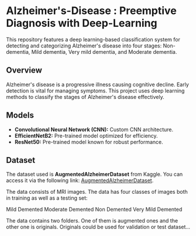 # Alzheimer's-Disease : Preemptive Diagnosis with Deep-Learning

This repository features a deep learning-based classification system for detecting and categorizing Alzheimer's disease into four stages: Non-dementia, Mild dementia, Very mild dementia, and Moderate dementia.

## Overview

Alzheimer's disease is a progressive illness causing cognitive decline. Early detection is vital for managing symptoms. This project uses deep learning methods to classify the stages of Alzheimer's disease effectively.

## Models

- **Convolutional Neural Network (CNN):** Custom CNN architecture.
- **EfficientNetB2:** Pre-trained model optimized for efficiency.
- **ResNet50:** Pre-trained model known for robust performance.

## Dataset

The dataset used is **AugmentedAlzheimerDataset** from Kaggle. You can access it via the following link: [AugmentedAlzheimerDataset](https://www.kaggle.com/datasets/uraninjo/augmented-alzheimer-mri-dataset).

The data consists of MRI images. The data has four classes of images both in training as well as a testing set:

Mild Demented
Moderate Demented
Non Demented
Very Mild Demented

The data contains two folders. One of them is augmented ones and the other one is originals.
Originals could be used for validation or test dataset…



   
